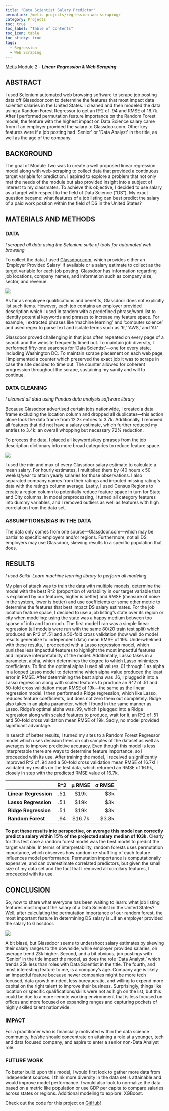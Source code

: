 ```yaml
---
title: "Data Scientist Salary Predictor"
permalink: /metis-projects/regression-web-scraping/
category: Projects
toc: true
toc_label: "Table of Contents"
toc_icon: table
toc_sticky: true
tags:
  - Regression
  - Web Scraping
---
```


[Metis](https://www.thisismetis.com/) Module 2 - ***Linear Regression & Web Scraping***

## ABSTRACT

I used Selenium automated web browsing software to scrape job posting data off Glassdoor.com to determine the features that most impact data scientist salaries in the United States. I cleaned and then modeled the data using a Random Forest Regressor to get an R^2 of .94 and RMSE of 16.7k. After I performed permutation feature importance on the Random Forest model, the feature with the highest impact on Data Science salary came from if an employer provided the salary to Glassdoor.com. Other key features were if a job posting had 'Senior' or 'Data Analyst' in the title, as well as the age of the company.                       

## BACKGROUND

The goal of Module Two was to create a well proposed linear regression model along with web-scraping to collect data that provided a continuous target variable for prediction. I aspired to explore a problem that not only met the needs of the module but also provided insight into a subject of interest to my classmates. To achieve this objective, I decided to use salary as a target with respect to the field of Data Science (“DS”). My exact question became: what features of a job listing can best predict the salary of a paid work position within the field of DS in the United States? 

## MATERIALS AND METHODS

### DATA

*I scraped all data using the Selenium suite of tools for automated web browsing*

To collect the data, I used [Glassdoor.com](https://www.glassdoor.com/Job/data-scientist-jobs-SRCH_KO0,14.htm), which provides either an ‘Employer Provided Salary’ if available or a salary estimate to collect as the target variable for each job posting. Glassdoor has information regarding job locations, company names, and information such as company size, sector, and revenue. 

[<img src="/assets/images/regression/glassdoor.png"/>](/assets/images/regression/glassdoor.png)

As far as employee qualifications and benefits, Glassdoor does not explicitly list such items. However, each job contains an employer provided description which I used in tandem with a predefined phrase/word list to identify potential keywords and phrases to increase my feature space. For example, I extracted phrases like ‘machine learning’ and ‘computer science’ and used regex to parse text and isolate terms such as ‘R,’ ‘AWS,’ and ‘AI.’

Glassdoor proved challenging in that jobs often repeated on every page of a search and the website frequently timed out. To maintain job diversity, I performed fifty-one searches for ‘Data Scientist’—one for every state, including Washington DC. To maintain scrape placement on each web page, I implemented a counter which preserved the exact job it was to scrape in case the site decided to time out. The counter allowed for coherent progression throughout the scrape, sustaining my sanity and will to continue.

### DATA CLEANING

*I cleaned all data using Pandas data analysis software library*

Because Glassdoor advertised certain jobs nationwide, I created a data frame excluding the location column and dropped all duplicates—this action alone took the data frame from 12.2k entries to 3.7k. Additionally, I removed all features that did not have a salary estimate, which further reduced my entries to 3.4k: an overall whopping but necessary 72% reduction. 

To process the data, I placed all keywords/key phrases from the job description dictionary into more broad categories to reduce feature space. 

[<img src="/assets/images/regression/regex.png"/>](/assets/images/regression/regex.png)

I used the min and max of every Glassdoor salary estimate to calculate a mean salary. For hourly estimates, I multiplied them by (40 hours x 50 weeks)/year to attain yearly salaries for those observations. I also separated company names from their ratings and imputed missing rating's data with the rating’s column average. Lastly, I used Census Regions to create a region column to potentially reduce feature space in turn for State and City columns. In model preprocessing, I turned all category features into dummy variables, and I removed outliers as well as features with high correlation from the data set.

### ASSUMPTIONS/BIAS IN THE DATA

The data only comes from one source—Glassdoor.com—which may be partial to specific employers and/or regions. Furthermore, not all DS employers may use Glassdoor, skewing results to a specific population that does. 

## RESULTS

*I used Scikit-Learn machine learning library to perform all modeling*

My plan of attack was to train the data with multiple models, determine the model with the best R^2 (proportion of variability in our target variable that is explained by our features, higher is better) and RMSE (measure of noise in the system, lower is better) and use coefficients or some other metric to determine the features that best impact DS salary estimates. For the job location feature space, I decided to use a job listing’s state over its region or city when modeling: using the state was a happy medium between too sparse of info and too much. The first model I ran was a simple linear regression (all models were run with the same 80/20 train test split) which produced an R^2 of .51 and a 50-fold cross validation (how well do model results generalize to independent data) mean RMSE of 19k. Underwhelmed with these results, I proceeded with a Lasso regression model, which punishes less impactful features to highlight the most impactful features and improve interpretability of the model. Additionally, Lasso takes in a parameter, alpha, which determines the degree to which Lasso minimizes coefficients. To find the optimal alpha I used all values .01 through 1 as alpha in a looped Lasso model to determine which alpha value produced the least error in RMSE. After determining the best alpha was .16, I plugged it into a Lasso regression along with scaled features to produce an R^2 of .51 and 50-fold cross validation mean RMSE of 19k—the same as the linear regression model. I then performed a Ridge regression, which like Lasso, reduces feature coefficients, but does not zero them out completely. Ridge also takes in an alpha parameter, which I found in the same manner as Lasso. Ridge’s optimal alpha was .99, which I plugged into a Ridge regression along with scaled features to produce, wait for it, an R^2 of .51 and 50-fold cross validation mean RMSE of 19k. Sadly, no model provided significant advantage.

In search of better results, I turned my sites to a Random Forest Regressor model which uses decision trees on sub samples of the dataset as well as averages to improve predictive accuracy. Even though this model is less interpretable there are ways to determine feature importance, so I proceeded with its use. After training the model, I received a significantly improved R^2 of .94 and a 50-fold cross validation mean RMSE of 16.7k! I validated my results on the test data, which returned an RMSE of 16.9k, closely in step with the predicted RMSE value of 16.7k. 

|  | R^2 | µ RMSE | σ RMSE | 
| :--- | :----: | :----: |  ---:  |
| **Linear Regression** | .51 | $19k | $3k |
| **Lasso Regression** | .51 | $19k | $3k |
| **Ridge Regression** | .51 | $19k | $3k |
| **Random Forest** | .94 | $16.7k | $3.8k |


**To put these results into perspective, on average this model can correctly predict a salary within 15% of the projected salary median of 103k.** Clearly for this test case a random forest model was the best model to predict the target variable. In terms of interpretability, random forests uses permutation importance, which observes how random re-shuffling of each feature influences model performance. Permutation importance is computationally expensive, and can overestimate correlated predictors, but given the small size of my data set and the fact that I removed all corollary features, I proceeded with its use. 

## CONCLUSION

So, now to share what everyone has been waiting to learn: what job listing features most impact the salary of a Data Scientist in the United States? Well, after calculating the permutation importance of our random forest, the most important feature in determining DS salary is...if an employer provided the salary to Glassdoor. 

[<img src="/assets/images/regression/feature_importance.png"/>](/assets/images/regression/feature_importance.png)

A bit blasé, but Glassdoor seems to undershoot salary estimates by skewing their salary ranges to the downside, while employer provided salaries, on average trend 23k higher. Second, and a bit obvious, job postings with ‘Senior’ in the title impact the model, as does the role ‘Data Analyst,’ which trends 25k less than roles with Data Scientist in the title. The fourth, and most interesting feature to me, is a company’s age. Company age is likely an impactful feature because newer companies might be more tech focused, data growth minded, less bureaucratic, and willing to expend more capital on the right talent to improve their business. Surprisingly, things like location or specific qualifications/skills were not as high on the list, but this could be due to a more remote working environment that is less focused on offices and more focused on expanding ranges and capturing pockets of highly skilled talent nationwide.

### IMPACT

For a practitioner who is financially motivated within the data science community, he/she should concentrate on attaining a role at a younger, tech and data focused company, and aspire to enter a senior non-Data Analyst role. 

### FUTURE WORK

To better build upon this model, I would first look to gather more data from independent sources. I think more diversity in the data set is attainable and would improve model performance. I would also look to normalize the data based on a metric like population or use GDP per capita to compare salaries across states or regions. Additional modeling to explore: XGBoost.

Check out the code for this project on [GitHub](https://github.com/giasonep/Regression_Data_Scientist_Salaries)!
